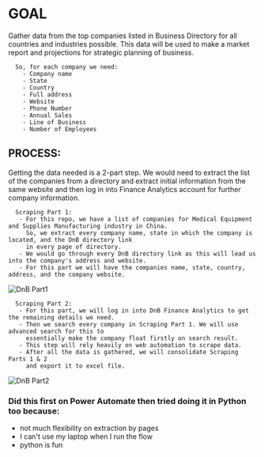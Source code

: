 # GOAL 
Gather data from the top companies listed in Business Directory for all countries and industries possible.
This data will be used to make a market report and projections for strategic planning of business. 
  
      So, for each company we need:
        - Company name
        - State
        - Country
        - Full address
        - Website 
        - Phone Number
        - Annual Sales
        - Line of Business
        - Number of Employees

## PROCESS: 
Getting the data needed is a 2-part step. We would need to extract the list of the companies from a directory and extract
initial information from the same website and then log in into Finance Analytics account for further company information.

      Scraping Part 1: 
       - For this repo, we have a list of companies for Medical Equipment and Supplies Manufacturing industry in China. 
         So, we extract every company name, state in which the company is located, and the DnB directory link 
         in every page of directory.
       - We would go through every DnB directory link as this will lead us into the company's address and website.
       - For this part we will have the companies name, state, country, address, and the company website.


![DnB Part1](https://github.com/marizethpb/DnB-Webscraping-for-Market-Report/assets/79640443/dc5cf6ca-6bd4-4308-9183-8661b642c108)

      Scraping Part 2: 
       - For this part, we will log in into DnB Finance Analytics to get the remaining details we need. 
       - Then we search every company in Scraping Part 1. We will use advanced search for this to 
         essentially make the company float firstly on search result.
       - This step will rely heavily on web automation to scrape data.
       - After all the data is gathered, we will consolidate Scraping Parts 1 & 2
         and export it to excel file.

![DnB Part2](https://github.com/marizethpb/DnB-Webscraping-for-Market-Report/assets/79640443/130e76a9-4d62-40bb-8171-bb36e4c20b78)


### Did this first on Power Automate then tried doing it in Python too because:
  - not much flexibility on extraction by pages
  - I can't use my laptop when I run the flow
  - python is fun
